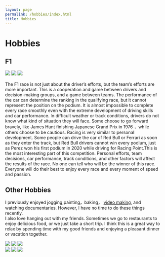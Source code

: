 ```yaml
---
layout: page
permalink: /hobbies/index.html
title: Hobbies
---
```


# Hobbies

## F1

<div class="third">
<img src="/images/F14.jpg">
<img src="/images/F12.jpg">
<img src="/images/prz.jpg">
</div>
<br>The F1 race is not just about the driver’s efforts, but the team’s efforts are more important. This is a cooperation and game between drivers and decision-making groups, and a game between teams. The performance of the car can determine the ranking in the qualifying race, but it cannot represent the position on the podium. It is almost impossible to complete every race smoothly even with the extreme development of driving skills and car performance. In difficult weather or track conditions, drivers do not know what kind of situation they will face. Some choose to go forward bravely, like James Hunt finishing Japanese Grand Prix in 1976 ，while others choose to be cautious. Racing is very similar to personal development. Some people can drive the car of Red Bull or Ferrari as soon as they enter the track, but Red Bull drivers cannot win every podium, just as Perez won his first podium in 2020 while driving for Racing Point.This is the most interesting part of this competition. Personal efforts, team decisions, car performance, track conditions, and other factors will affect the results of the race. No one can tell who will be the winner of this race. Everyone will do their best to enjoy every race and every moment of speed and passion.

## Other Hobbies

I previously enjoyed jogging,painting，baking， [video making](https://space.bilibili.com/66708724), and watching documentaries. However, I have no time to do these things recently.
<br>I also love hanging out with my friends. Sometimes we go to restaurants to enjoy delicious food, or we just take a short trip. I think this is a great way to relax by spending time with my good friends and enjoying a pleasant dinner or vacation together.
<div class="third">
<img src="/images/p.jpg">
<img src="/images/b.jpg">
<img src="/images/food.jpg">
</div>

<div class="third">
<img src="/images/doc1.jpg">
<img src="/images/t.jpg">
<img src="/images/t2.jpg">
</div>


<br>


